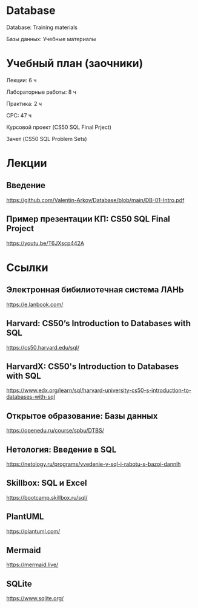 # Database
Database: Training materials

Базы данных: Учебные материалы

# Учебный план (заочники)
Лекции: 6 ч

Лабораторные работы: 8 ч

Практика: 2 ч

СРС: 47 ч

Курсовой проект (CS50 SQL Final Prject)

Зачет (CS50 SQL Problem Sets)
# Лекции
## Введение
https://github.com/Valentin-Arkov/Database/blob/main/DB-01-Intro.pdf
## Пример презентации КП: CS50 SQL Final Project
https://youtu.be/T6JXscp442A

# Ссылки
## Электронная бибилиотечная система ЛАНЬ
https://e.lanbook.com/

## Harvard: CS50’s Introduction to Databases with SQL
https://cs50.harvard.edu/sql/

## HarvardX: CS50's Introduction to Databases with SQL
https://www.edx.org/learn/sql/harvard-university-cs50-s-introduction-to-databases-with-sql

## Открытое образование: Базы данных
https://openedu.ru/course/spbu/DTBS/

## Нетология: Введение в SQL 
https://netology.ru/programs/vvedenie-v-sql-i-rabotu-s-bazoi-dannih

## Skillbox: SQL и Excel
https://bootcamp.skillbox.ru/sql/

## PlantUML
https://plantuml.com/

## Mermaid
https://mermaid.live/

## SQLite
https://www.sqlite.org/
